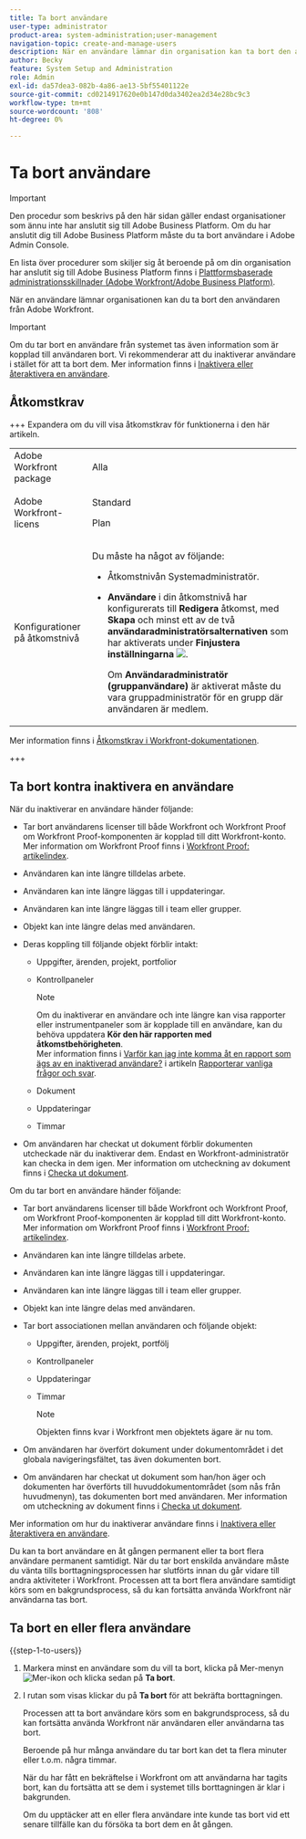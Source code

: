 ```yaml
---
title: Ta bort användare
user-type: administrator
product-area: system-administration;user-management
navigation-topic: create-and-manage-users
description: När en användare lämnar din organisation kan ta bort den användaren från Workfront, men vi rekommenderar att du inaktiverar användare i stället för att ta bort dem.
author: Becky
feature: System Setup and Administration
role: Admin
exl-id: da57dea3-082b-4a86-ae13-5bf55401122e
source-git-commit: cd0214917620e0b147d0da3402ea2d34e28bc9c3
workflow-type: tm+mt
source-wordcount: '808'
ht-degree: 0%

---
```


# Ta bort användare

>[!IMPORTANT]
>
>Den procedur som beskrivs på den här sidan gäller endast organisationer som ännu inte har anslutit sig till Adobe Business Platform. Om du har anslutit dig till Adobe Business Platform måste du ta bort användare i Adobe Admin Console.
>
>En lista över procedurer som skiljer sig åt beroende på om din organisation har anslutit sig till Adobe Business Platform finns i [Plattformsbaserade administrationsskillnader (Adobe Workfront/Adobe Business Platform)](../../../administration-and-setup/get-started-wf-administration/actions-in-admin-console.md).

När en användare lämnar organisationen kan du ta bort den användaren från Adobe Workfront.

>[!IMPORTANT]
>
>Om du tar bort en användare från systemet tas även information som är kopplad till användaren bort. Vi rekommenderar att du inaktiverar användare i stället för att ta bort dem. Mer information finns i [Inaktivera eller återaktivera en användare](../../../administration-and-setup/add-users/create-and-manage-users/deactivate-a-user.md).
<!--
>* The procedure described on this page applies only to organizations that have not yet been onboarded to the Admin Console. If your organization has been onboarded to the Adobe Admin Console, you must perform this action through the Adobe Admin Console.
>
>Deleting a user from the [!DNL Adobe Admin Console] deactivates the user in [!DNL Workfront], but does not delete them from [!DNL Workfront].
>
>  For instructions on deleting a user in the Adobe Admin Console, see the section "Permanently delete users" in the article [Manage users individually](https://helpx.adobe.com/enterprise/using/manage-users-individually.html) or contact your Adobe Admin Console Administrator.
>
>  For a list of procedures that differ based on whether your organization has been onboarded to the Adobe Admin Console, see [Platform-based administration differences (Adobe Workfront/Adobe Business Platform)](../../../administration-and-setup/get-started-wf-administration/actions-in-admin-console.md).
>
-->

## Åtkomstkrav

+++ Expandera om du vill visa åtkomstkrav för funktionerna i den här artikeln.

<table style="table-layout:auto"> 
 <col> 
 <col> 
 <tbody> 
  <tr> 
   <td>Adobe Workfront package</td> 
   <td><p>Alla</p></td> 
  </tr> 
  <tr> 
   <td>Adobe Workfront-licens</td> 
   <td><p>Standard</p><p>Plan</p></td> 
  </tr> 
  <tr> 
   <td>Konfigurationer på åtkomstnivå</td> 
   <td> <p>Du måste ha något av följande:</p> 
    <ul> 
     <li> <p>Åtkomstnivån Systemadministratör. </li> 
     <li> <p><b>Användare</b> i din åtkomstnivå har konfigurerats till <b>Redigera</b> åtkomst, med <b>Skapa</b> och minst ett av de två <b>användaradministratörsalternativen</b> som har aktiverats under <b>Finjustera inställningarna</b> <img src="assets/gear-icon-in-access-levels.png">. </p> <p>Om <b>Användaradministratör (gruppanvändare)</b> är aktiverat måste du vara gruppadministratör för en grupp där användaren är medlem.</p> </li> 
    </ul> </td> 
  </tr> 
 </tbody> 
</table>

Mer information finns i [Åtkomstkrav i Workfront-dokumentationen](/help/quicksilver/administration-and-setup/add-users/access-levels-and-object-permissions/access-level-requirements-in-documentation.md).

+++

## Ta bort kontra inaktivera en användare

När du inaktiverar en användare händer följande:

* Tar bort användarens licenser till både Workfront och Workfront Proof om Workfront Proof-komponenten är kopplad till ditt Workfront-konto. Mer information om Workfront Proof finns i [Workfront Proof: artikelindex](../../../workfront-proof/workfront-proof.md).
* Användaren kan inte längre tilldelas arbete.
* Användaren kan inte längre läggas till i uppdateringar.
* Användaren kan inte längre läggas till i team eller grupper.
* Objekt kan inte längre delas med användaren.
* Deras koppling till följande objekt förblir intakt:

   * Uppgifter, ärenden, projekt, portfolior
   * Kontrollpaneler

     >[!NOTE]
     >
     >Om du inaktiverar en användare och inte längre kan visa rapporter eller instrumentpaneler som är kopplade till en användare, kan du behöva uppdatera **Kör den här rapporten med åtkomstbehörigheten**.\
     >Mer information finns i [Varför kan jag inte komma åt en rapport som ägs av en inaktiverad användare?](../../../reports-and-dashboards/reports/tips-tricks-and-troubleshooting/reports-faq.md#why) i artikeln [Rapporterar vanliga frågor och svar](../../../reports-and-dashboards/reports/tips-tricks-and-troubleshooting/reports-faq.md).

   * Dokument
   * Uppdateringar
   * Timmar

* Om användaren har checkat ut dokument förblir dokumenten utcheckade när du inaktiverar dem. Endast en Workfront-administratör kan checka in dem igen. Mer information om utcheckning av dokument finns i [Checka ut dokument](../../../documents/managing-documents/check-out-documents.md).

Om du tar bort en användare händer följande:

* Tar bort användarens licenser till både Workfront och Workfront Proof, om Workfront Proof-komponenten är kopplad till ditt Workfront-konto. Mer information om Workfront Proof finns i [Workfront Proof: artikelindex](../../../workfront-proof/workfront-proof.md).
* Användaren kan inte längre tilldelas arbete.
* Användaren kan inte längre läggas till i uppdateringar.
* Användaren kan inte längre läggas till i team eller grupper.
* Objekt kan inte längre delas med användaren.
* Tar bort associationen mellan användaren och följande objekt:

   * Uppgifter, ärenden, projekt, portfölj
   * Kontrollpaneler

     <!--
     >[!NOTE]
     >
     >You also lose access to custom sections that contained dashboards associated to the deleted user.  
     >To learn more, see the [How do I access a dashboard that contains a report owned by a deleted user?](../../../reports-and-dashboards/reports/tips-tricks-and-troubleshooting/reports-faq.md#how) section of the [Reports FAQs](../../../reports-and-dashboards/reports/tips-tricks-and-troubleshooting/reports-faq.md) article.
     -->

   * Uppdateringar
   * Timmar

     >[!NOTE]
     >
     >Objekten finns kvar i Workfront men objektets ägare är nu tom.

* Om användaren har överfört dokument under dokumentområdet i det globala navigeringsfältet, tas även dokumenten bort.
* Om användaren har checkat ut dokument som han/hon äger och dokumenten har överförts till huvuddokumentområdet (som nås från huvudmenyn), tas dokumenten bort med användaren. Mer information om utcheckning av dokument finns i [Checka ut dokument](../../../documents/managing-documents/check-out-documents.md).

Mer information om hur du inaktiverar användare finns i [Inaktivera eller återaktivera en användare](../../../administration-and-setup/add-users/create-and-manage-users/deactivate-a-user.md).

Du kan ta bort användare en åt gången permanent eller ta bort flera användare permanent samtidigt. När du tar bort enskilda användare måste du vänta tills borttagningsprocessen har slutförts innan du går vidare till andra aktiviteter i Workfront. Processen att ta bort flera användare samtidigt körs som en bakgrundsprocess, så du kan fortsätta använda Workfront när användarna tas bort.

## Ta bort en eller flera användare

{{step-1-to-users}}

1. Markera minst en användare som du vill ta bort, klicka på Mer-menyn ![Mer-ikon](assets/more-icon.png) och klicka sedan på **Ta bort**.
1. I rutan som visas klickar du på **Ta bort** för att bekräfta borttagningen.

   Processen att ta bort användare körs som en bakgrundsprocess, så du kan fortsätta använda Workfront när användaren eller användarna tas bort.

   Beroende på hur många användare du tar bort kan det ta flera minuter eller t.o.m. några timmar.

   När du har fått en bekräftelse i Workfront om att användarna har tagits bort, kan du fortsätta att se dem i systemet tills borttagningen är klar i bakgrunden.

   Om du upptäcker att en eller flera användare inte kunde tas bort vid ett senare tillfälle kan du försöka ta bort dem en åt gången.
